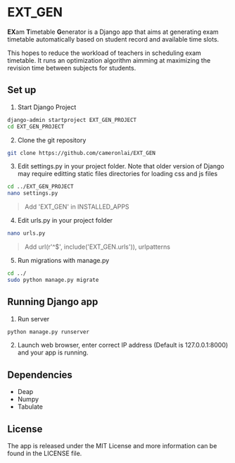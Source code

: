 # EXT_GEN

**EX**am **T**imetable **G**enerator is a Django app that aims at generating exam timetable automatically based on student record and available time slots.

This hopes to reduce the workload of teachers in scheduling exam timetable. It runs an optimization algorithm aimming at maximizing the revision time between subjects for students.

## Set up

1. Start Django Project 

  ``` bash
  django-admin startproject EXT_GEN_PROJECT
  cd EXT_GEN_PROJECT
  ```

2. Clone the git repository

  ``` bash
  git clone https://github.com/cameronlai/EXT_GEN
  ```
    
3. Edit settings.py in your project folder. 
Note that older version of Django may require editting static files directories for loading css and js files

  ``` bash
  cd ../EXT_GEN_PROJECT
  nano settings.py
  ```

  > Add 'EXT_GEN' in INSTALLED_APPS

4. Edit urls.py in your project folder 
  
  ``` bash
  nano urls.py
  ```
  > Add url(r'^$', include('EXT_GEN.urls')), urlpatterns

5. Run migrations with manage.py

  ``` bash
  cd ../
  sudo python manage.py migrate
  ```

## Running Django app

1. Run server

  ``` bash
  python manage.py runserver
  ```

2. Launch web browser, enter correct IP address (Default is 127.0.0.1:8000) and your app is running.

## Dependencies

- Deap
- Numpy
- Tabulate

## License

The app is released under the MIT License and more information can be found in the LICENSE file.
